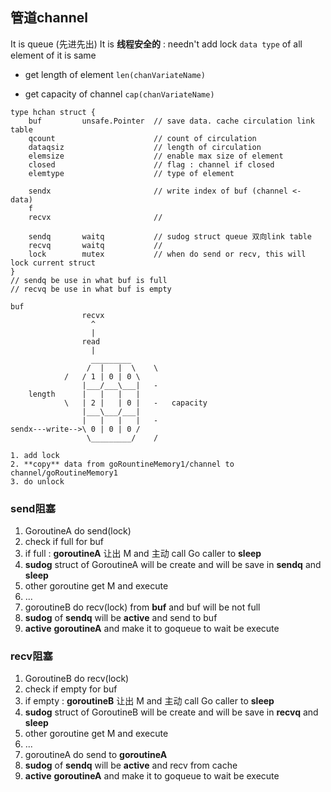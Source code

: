 ##  管道channel
It is queue (先进先出)
It is **线程安全的** : needn't add lock 
`data type` of all element of it is same

* get length of element
`len(chanVariateName)` 

* get capacity of channel 
`cap(chanVariateName)` 


```shell
type hchan struct {
	buf			unsafe.Pointer	// save data. cache circulation link table
	qcount 						// count of circulation
	dataqsiz					// length of circulation
	elemsize					// enable max size of element
	closed						// flag : channel if closed
	elemtype					// type of element

	sendx						// write index of buf (channel <- data)
	f 
	recvx						// 

	sendq		waitq			// sudog struct queue 双向link table
	recvq		waitq			//
	lock		mutex			// when do send or recv, this will lock current struct
}
// sendq be use in what buf is full
// recvq be use in what buf is empty
```
```shell
buf
				recvx
				  ^
				  |
				read
				  |
				  _________
				 /  |   |  \ 	\
			/	/ 1	| 0 | 0 \
				|___/___\___|	-
	length		|   |   |   |
			\	| 2 |   | 0 |	-	capacity
				|___\___/___|
				|	|   |	|	-
sendx---write-->\ 0	| 0	| 0 /	
				 \_________/ 	/
       
1. add lock
2. **copy** data from goRountineMemory1/channel to channel/goRoutineMemory1
3. do unlock
```


###   send阻塞
1. GoroutineA do send(lock)
2. check if full for buf
3. if full : **goroutineA** 让出 M and 主动 call Go caller to **sleep**
4. **sudog** struct of GoroutineA will be create and will be save in **sendq** and **sleep**
5. other goroutine get M and execute
6. ...
7. goroutineB do recv(lock) from **buf** and buf will be not full
8. **sudog** of **sendq** will be **active** and send to buf
9. **active** **goroutineA** and make it to goqueue to wait be execute


###   recv阻塞
1. GoroutineB do recv(lock)
2. check if empty for buf
3. if empty : **goroutineB** 让出 M and 主动 call Go caller to **sleep**
4. **sudog** struct of GoroutineB will be create and will be save in **recvq** and **sleep**
5. other goroutine get M and execute
6. ...
7. goroutineA do send to **goroutineA** 
8. **sudog** of **sendq** will be **active** and recv from cache
9. **active** **goroutineA** and make it to goqueue to wait be execute
